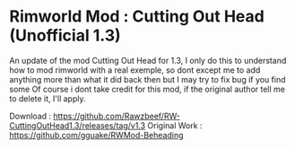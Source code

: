 # Rimworld Mod : Cutting Out Head (Unofficial 1.3)

An update of the mod Cutting Out Head for 1.3, I only do this to understand how to mod rimworld with a real exemple, so dont except me to add anything more than what it did back then but I may try to fix bug if you find some
Of course i dont take credit for this mod, if the original author tell me to delete it, I'll apply.

Download : https://github.com/Rawzbeef/RW-CuttingOutHead1.3/releases/tag/v1.3
Original Work : https://github.com/gguake/RWMod-Beheading

